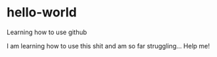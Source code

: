# hello-world
Learning how to use github

I am learning how to use this shit and am so far struggling... Help me!
